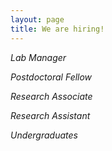 ```yaml
---
layout: page
title: We are hiring!
---
```


*Lab Manager*

*Postdoctoral Fellow*

*Research Associate*

*Research Assistant*

*Undergraduates*
